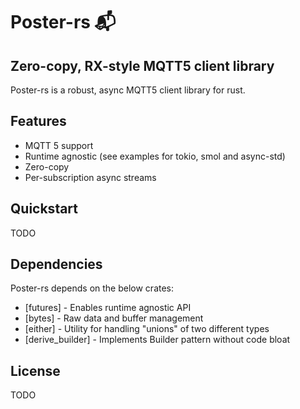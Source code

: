 # Poster-rs 📬
## Zero-copy, RX-style MQTT5 client library

Poster-rs is a robust, async MQTT5 client library for rust.

## Features

- MQTT 5 support
- Runtime agnostic (see examples for tokio, smol and async-std)
- Zero-copy
- Per-subscription async streams

## Quickstart

TODO

## Dependencies

Poster-rs depends on the below crates:

- [futures] - Enables runtime agnostic API
- [bytes] - Raw data and buffer management
- [either] - Utility for handling "unions" of two different types
- [derive_builder] - Implements Builder pattern without code bloat

## License

TODO
